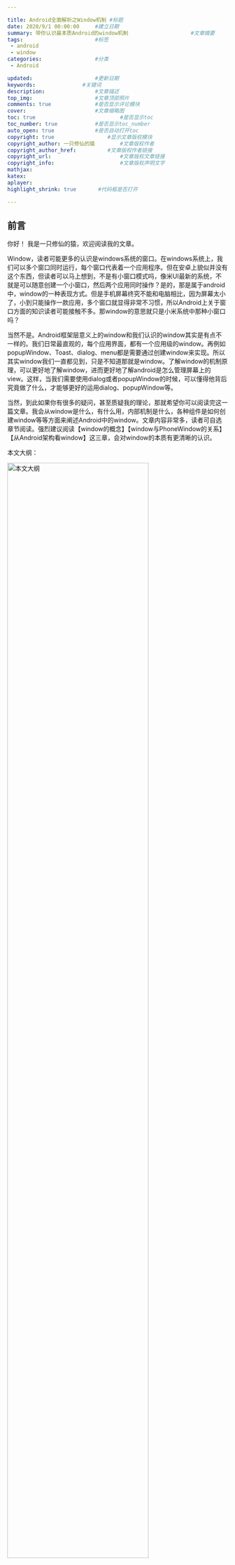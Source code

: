 ```yaml
---

title: Android全面解析之Window机制	#标题
date: 2020/9/1 00:00:00 	#建立日期
summary: 带你认识最本质Android的window机制					#文章摘要
tags: 						#标签
 - android 
 - window
categories:  				#分类
 - Android

updated: 					#更新日期
keywords:				#关键词
description:				#文章描述
top_img:					#文章顶部照片
comments: true				#是否显示评论模块
cover:						#文章缩略图
toc: true							#是否显示toc
toc_number: true			#是否显示toc_number
auto_open: true				#是否自动打开toc
copyright: true					#显示文章版权模块
copyright_author: 一只修仙的猿		#文章版权作者
copyright_author_href: 			#文章版权作者链接
copyright_url:						#文章版权文章链接
copyright_info:						#文章版权声明文字
mathjax:
katex:
aplayer:
highlight_shrink: true       #代码框是否打开

---
```




## 前言

你好！
我是一只修仙的猿，欢迎阅读我的文章。

Window，读者可能更多的认识是windows系统的窗口。在windows系统上，我们可以多个窗口同时运行，每个窗口代表着一个应用程序。但在安卓上貌似并没有这个东西，但读者可以马上想到，不是有小窗口模式吗，像米UI最新的系统，不就是可以随意创建一个小窗口，然后两个应用同时操作？是的，那是属于android中，window的一种表现方式。但是手机屏幕终究不能和电脑相比，因为屏幕太小了，小到只能操作一款应用，多个窗口就显得非常不习惯，所以Android上关于窗口方面的知识读者可能接触不多。那window的意思就只是小米系统中那种小窗口吗？

当然不是。Android框架层意义上的window和我们认识的window其实是有点不一样的。我们日常最直观的，每个应用界面，都有一个应用级的window。再例如popupWindow、Toast、dialog、menu都是需要通过创建window来实现。所以其实window我们一直都见到，只是不知道那就是window。了解window的机制原理，可以更好地了解window，进而更好地了解android是怎么管理屏幕上的view。这样，当我们需要使用dialog或者popupWindow的时候，可以懂得他背后究竟做了什么，才能够更好的运用dialog、popupWindow等。

当然，到此如果你有很多的疑问，甚至质疑我的理论，那就希望你可以阅读完这一篇文章。我会从window是什么，有什么用，内部机制是什么，各种组件是如何创建window等等方面来阐述Android中的window。文章内容非常多，读者可自选章节阅读。强烈建议阅读【window的概念】【window与PhoneWindow的关系】【从Android架构看window】这三章，会对window的本质有更清晰的认识。

本文大纲：

<img src="https://s1.ax1x.com/2020/09/01/dxLpI1.png" alt="本文大纲" border="0" width=80%/>

> 笔者才疏学浅，有不同观点欢迎评论区或私信讨论。如需转载请留言告知。
> 另外欢迎阅读笔者的个人博客[一只修仙的猿的个人博客](https://qwerhuan.gitee.io/)，更精美的UI，拥有更好的阅读体验。



----



## window的概念

windowowindow，先假设如果没有window，会发生什么：

我们看到的界面ui是view，如我们的应用布局，更简单是一个button。假如屏幕上现在有一个Button，如图1，现在往屏幕中间添加一个TextView，那么最终的结果是图2，还是图3：

<img src="https://s1.ax1x.com/2020/08/30/dbxhY8.png" alt="示例图" border="0" width=60%/>

在上图的图2中，如果我要实现点击textView执行他的监听事件逻辑，点击不是textView的区域让textView消失，需要怎么实现呢？读者可能会说，我们可以在Activity中添加这部分的逻辑，那如果我们需要让一个悬浮窗在所有界面显示呢，如上文我讲到的小米悬浮窗，两个不用应用的view，怎么确定他们的显示次序？又例如我们需要弹出一个dialog来提示用户，怎么样可以让dialog永远处于最顶层呢，包括显示dialog期间应用弹出的如popupWindow必须显示在dialog的低下，但toast又必须显示在dialog上面。

很明显，我们的屏幕可以允许多个应用同时显示非常多的view，他们的显示次序或者说显示高度是不一样的，如果没有一个统一的管理者，那么每一家应用都想要显示在最顶层，那么屏幕上的view会非常乱，这时候急需一个管理者来统一管理view的显示以及接受触摸事件的逻辑，这个管理者，就是整个Android的window机制。

> **window机制就是为了解决屏幕上的view的显示逻辑问题。**

---

那什么是window，在Android的window机制中，每个view树都可以看成一个window。为什么不是每个view呢？因为view树中每个view的显示次序是固定的，例如我们的Activity布局，每一个控件的显示都是已经安排好的，对于window机制来说，属于“不可再分割的view”。

>什么是view树？例如你在布局中给Activity设置了一个布局xml，那么最顶层的布局如LinearLayout就是view树的根，他包含的所有view就都是该view树的节点，所以这个view树就对应一个window。
>
>举几个具体的例子：
>
>- 我们在添加dialog的时候，需要给他设置view，那么这个view他是不属于antivity的布局内的，是通过WindowManager添加到屏幕上的，不属于activity的view树内，所以这个dialog是一个独立的view树，所以他是一个window。
>- popupWindow他也对应一个window，因为它也是通过windowManager添加上去的，不属于Activity的view树。
>- 当我们使用使用windowManager在屏幕上添加的任何view都不属于Activity的布局view树，即使是只添加一个button。

view树（后面使用view代称，后面我说的view都是指view树）是window机制的操作单位，每一个view对应一个window，**view是window的存在形式，window是view的载体**，我们平时看到的应用界面、dialog、popupWindow以及上面描述的悬浮窗，都是**window的表现形式**。注意，我们看到的不是window，而是view。**window是view的管理者，同时也是view的载体。他是一个抽象的概念，本身并不存在，view是window的表现形式。**这里的不存在，指的是我们在屏幕上是看不到window的，他不像windows系统，如下图：

<img src="https://s1.ax1x.com/2020/08/26/dfibnK.png" alt="windows系统窗口" border="0" width=60%/>

有一个很明显的标志：看，我就是window。但在Android中我们是无法感知的，我们只能看到view无法看到window，window是控制view需要怎么显示的管理者。每个成功的男人背后都有一个女人，每个view背后都有一个window。

window本身并不存在，他只是一个概念。举个栗子：如班集体，就是一个概念，他的存在形式是这整个班的学生，当学生不存在那么这个班集体也就不存在。但是他的好处是得到了一个新的概念，我们可以以班为单位来安排活动。因他不存在，所以也很难从源码中找到他的痕迹，window机制的操作单位都是view，如果要说他在源码中的存在形式，笔者目前的认知就是在WindowManagerService中每一个view对应一个windowStatus。WindowManagerService是什么如果没了解过可以先忽略后面会讲到。读者可以慢慢思考一下这个抽象的概念，后面会慢慢深入讲源码帮助理解。

> - view是window的存在形式，window是view的载体
> - window是view的管理者，同时也是view的载体。他是一个抽象的概念，本身并不存在，view是window的表现形式

---

最后做一个总结：

> - window机制是为了解决屏幕上view的显示混乱问题，让所有view都按照秩序来显示，满足我们的开发需求
> - window是window机制中的操作单位，每个window对应一个view。
> - window本身并不存在，他是一个抽象的概念，他的存在形式是view，每个view的当前状态保存在WindowManagerService中的windowStatus

思考：Android中不是有一个抽象类叫做window还有一个PhoneWindow实现类吗，他们不就是window的存在形式，为什么说window是抽象不存在的？读者可自行思考，后面会讲到。



---



## Window的相关属性

在了解window的操作流程之前，先补充一下window的相关属性。

#### window的type属性

前面我们讲到window机制解决的一个问题就是view的显示次序问题，这个属性就决定了window的显示次序。window是有分类的，不同类别的显示高度范围不同，例如我把1-1000m高度称为低空，1001-2000m高度称为中空，2000以上称为高空。window也是一样按照高度范围进行分类，他也有一个变量Z-Order，决定了window的高度。window一共可分为三类：

- 应用程序窗口：应用程序窗口一般位于最底层，Z-Order在1-99
- 子窗口：子窗口一般是显示在应用窗口之上，Z-Order在1000-1999
- 系统级窗口：系统级窗口一般位于最顶层，不会被其他的window遮住，如Toast，Z-Order在2000-2999。**如果要弹出自定义系统级窗口需要动态申请权限**。

Z-Order越大，window越靠近用户，也就显示越高，高度高的window会覆盖高度低的window。

window的type属性就是Z-Order的值，我们可以给window的type属性赋值来决定window的高度。系统为我们三类window都预设了静态常量，如下（以下常用参数介绍转自参考文献第一篇文章）：

- 应用级window

  ```java
  // 应用程序 Window 的开始值
  public static final int FIRST_APPLICATION_WINDOW = 1;
  
  // 应用程序 Window 的基础值
  public static final int TYPE_BASE_APPLICATION = 1;
  
  // 普通的应用程序
  public static final int TYPE_APPLICATION = 2;
  
  // 特殊的应用程序窗口，当程序可以显示 Window 之前使用这个 Window 来显示一些东西
  public static final int TYPE_APPLICATION_STARTING = 3;
  
  // TYPE_APPLICATION 的变体，在应用程序显示之前，WindowManager 会等待这个 Window 绘制完毕
  public static final int TYPE_DRAWN_APPLICATION = 4;
  
  // 应用程序 Window 的结束值
  public static final int LAST_APPLICATION_WINDOW = 99;
  ```

- 子window

  ```java
  // 子 Window 类型的开始值
  public static final int FIRST_SUB_WINDOW = 1000;
  
  // 应用程序 Window 顶部的面板。这些 Window 出现在其附加 Window 的顶部。
  public static final int TYPE_APPLICATION_PANEL = FIRST_SUB_WINDOW;
  
  // 用于显示媒体(如视频)的 Window。这些 Window 出现在其附加 Window 的后面。
  public static final int TYPE_APPLICATION_MEDIA = FIRST_SUB_WINDOW + 1;
  
  // 应用程序 Window 顶部的子面板。这些 Window 出现在其附加 Window 和任何Window的顶部
  public static final int TYPE_APPLICATION_SUB_PANEL = FIRST_SUB_WINDOW + 2;
  
  // 当前Window的布局和顶级Window布局相同时，不能作为子代的容器
  public static final int TYPE_APPLICATION_ATTACHED_DIALOG = FIRST_SUB_WINDOW + 3;
  
  // 用显示媒体 Window 覆盖顶部的 Window， 这是系统隐藏的 API
  public static final int TYPE_APPLICATION_MEDIA_OVERLAY  = FIRST_SUB_WINDOW + 4;
  
  // 子面板在应用程序Window的顶部，这些Window显示在其附加Window的顶部， 这是系统隐藏的 API
  public static final int TYPE_APPLICATION_ABOVE_SUB_PANEL = FIRST_SUB_WINDOW + 5;
  
  // 子 Window 类型的结束值
  public static final int LAST_SUB_WINDOW = 1999;
  ```

- 系统级window

  ```java
  // 系统Window类型的开始值
  public static final int FIRST_SYSTEM_WINDOW = 2000;
  
  // 系统状态栏，只能有一个状态栏，它被放置在屏幕的顶部，所有其他窗口都向下移动
  public static final int TYPE_STATUS_BAR = FIRST_SYSTEM_WINDOW;
  
  // 系统搜索窗口，只能有一个搜索栏，它被放置在屏幕的顶部
  public static final int TYPE_SEARCH_BAR = FIRST_SYSTEM_WINDOW+1;
  
  // 已经从系统中被移除，可以使用 TYPE_KEYGUARD_DIALOG 代替
  public static final int TYPE_KEYGUARD = FIRST_SYSTEM_WINDOW+4;
  
  // 系统对话框窗口
  public static final int TYPE_SYSTEM_DIALOG = FIRST_SYSTEM_WINDOW+8;
  
  // 锁屏时显示的对话框
  public static final int TYPE_KEYGUARD_DIALOG = FIRST_SYSTEM_WINDOW+9;
  
  // 输入法窗口，位于普通 UI 之上，应用程序可重新布局以免被此窗口覆盖
  public static final int TYPE_INPUT_METHOD = FIRST_SYSTEM_WINDOW+11;
  
  // 输入法对话框，显示于当前输入法窗口之上
  public static final int TYPE_INPUT_METHOD_DIALOG= FIRST_SYSTEM_WINDOW+12;
  
  // 墙纸
  public static final int TYPE_WALLPAPER = FIRST_SYSTEM_WINDOW+13;
  
  // 状态栏的滑动面板
  public static final int TYPE_STATUS_BAR_PANEL = FIRST_SYSTEM_WINDOW+14;
  
  // 应用程序叠加窗口显示在所有窗口之上
  public static final int TYPE_APPLICATION_OVERLAY = FIRST_SYSTEM_WINDOW + 38;
  
  // 系统Window类型的结束值
  public static final int LAST_SYSTEM_WINDOW = 2999;
  ```

---

#### Window的flags参数

flag标志控制window的东西比较多，很多资料的描述是“控制window的显示”，但我觉得不够准确。flag控制的范围包括了：各种情景下的显示逻辑（锁屏，游戏等）还有触控事件的处理逻辑。控制显示确实是他的很大部分功能，但是并不是全部。下面看一下一些常用的flag，就知道flag的功能了（以下常用参数介绍转自参考文献第一篇文章）：

```java
// 当 Window 可见时允许锁屏
public static final int FLAG_ALLOW_LOCK_WHILE_SCREEN_ON = 0x00000001;

// Window 后面的内容都变暗
public static final int FLAG_DIM_BEHIND = 0x00000002;

// Window 不能获得输入焦点，即不接受任何按键或按钮事件，例如该 Window 上 有 EditView，点击 EditView 是 不会弹出软键盘的
// Window 范围外的事件依旧为原窗口处理；例如点击该窗口外的view，依然会有响应。另外只要设置了此Flag，都将会启用FLAG_NOT_TOUCH_MODAL
public static final int FLAG_NOT_FOCUSABLE = 0x00000008;

// 设置了该 Flag,将 Window 之外的按键事件发送给后面的 Window 处理, 而自己只会处理 Window 区域内的触摸事件
// Window 之外的 view 也是可以响应 touch 事件。
public static final int FLAG_NOT_TOUCH_MODAL  = 0x00000020;

// 设置了该Flag，表示该 Window 将不会接受任何 touch 事件，例如点击该 Window 不会有响应，只会传给下面有聚焦的窗口。
public static final int FLAG_NOT_TOUCHABLE      = 0x00000010;

// 只要 Window 可见时屏幕就会一直亮着
public static final int FLAG_KEEP_SCREEN_ON     = 0x00000080;

// 允许 Window 占满整个屏幕
public static final int FLAG_LAYOUT_IN_SCREEN   = 0x00000100;

// 允许 Window 超过屏幕之外
public static final int FLAG_LAYOUT_NO_LIMITS   = 0x00000200;

// 全屏显示，隐藏所有的 Window 装饰，比如在游戏、播放器中的全屏显示
public static final int FLAG_FULLSCREEN      = 0x00000400;

// 表示比FLAG_FULLSCREEN低一级，会显示状态栏
public static final int FLAG_FORCE_NOT_FULLSCREEN   = 0x00000800;

// 当用户的脸贴近屏幕时（比如打电话），不会去响应此事件
public static final int FLAG_IGNORE_CHEEK_PRESSES    = 0x00008000;

// 则当按键动作发生在 Window 之外时，将接收到一个MotionEvent.ACTION_OUTSIDE事件。
public static final int FLAG_WATCH_OUTSIDE_TOUCH = 0x00040000;

@Deprecated
// 窗口可以在锁屏的 Window 之上显示, 使用 Activity#setShowWhenLocked(boolean) 方法代替
public static final int FLAG_SHOW_WHEN_LOCKED = 0x00080000;

// 表示负责绘制系统栏背景。如果设置，系统栏将以透明背景绘制，
// 此 Window 中的相应区域将填充 Window＃getStatusBarColor（）和 Window＃getNavigationBarColor（）中指定的颜色。
public static final int FLAG_DRAWS_SYSTEM_BAR_BACKGROUNDS = 0x80000000;

// 表示要求系统壁纸显示在该 Window 后面，Window 表面必须是半透明的，才能真正看到它背后的壁纸
public static final int FLAG_SHOW_WALLPAPER = 0x00100000;
```

---

#### window的solfInputMode属性

这一部分就是当软件盘弹起来的时候，window的处理逻辑，这在日常中也经常遇到，如：我们在微信聊天的时候，点击输入框，当软键盘弹起来的时候输入框也会被顶上去。如果你不想被顶上去，也可以设置为被软键盘覆盖。下面介绍一下常见的属性（以下常见属性介绍选自参考文献第一篇文章）：

```java
// 没有指定状态，系统会选择一个合适的状态或者依赖于主题的配置
public static final int SOFT_INPUT_STATE_UNCHANGED = 1;

// 当用户进入该窗口时，隐藏软键盘
public static final int SOFT_INPUT_STATE_HIDDEN = 2;

// 当窗口获取焦点时，隐藏软键盘
public static final int SOFT_INPUT_STATE_ALWAYS_HIDDEN = 3;

// 当用户进入窗口时，显示软键盘
public static final int SOFT_INPUT_STATE_VISIBLE = 4;

// 当窗口获取焦点时，显示软键盘
public static final int SOFT_INPUT_STATE_ALWAYS_VISIBLE = 5;

// window会调整大小以适应软键盘窗口
public static final int SOFT_INPUT_MASK_ADJUST = 0xf0;

// 没有指定状态,系统会选择一个合适的状态或依赖于主题的设置
public static final int SOFT_INPUT_ADJUST_UNSPECIFIED = 0x00;

// 当软键盘弹出时，窗口会调整大小,例如点击一个EditView，整个layout都将平移可见且处于软件盘的上方
// 同样的该模式不能与SOFT_INPUT_ADJUST_PAN结合使用；
// 如果窗口的布局参数标志包含FLAG_FULLSCREEN，则将忽略这个值，窗口不会调整大小，但会保持全屏。
public static final int SOFT_INPUT_ADJUST_RESIZE = 0x10;

// 当软键盘弹出时，窗口不需要调整大小, 要确保输入焦点是可见的,
// 例如有两个EditView的输入框，一个为Ev1，一个为Ev2，当你点击Ev1想要输入数据时，当前的Ev1的输入框会移到软键盘上方
// 该模式不能与SOFT_INPUT_ADJUST_RESIZE结合使用
public static final int SOFT_INPUT_ADJUST_PAN = 0x20;

// 将不会调整大小，直接覆盖在window上
public static final int SOFT_INPUT_ADJUST_NOTHING = 0x30;
```

---

#### window的其他属性

上面的三个属性是window比较重要也是比较复杂 的三个，除此之外还有几个日常经常使用的属性：

- x与y属性：指定window的位置
- alpha：window的透明度
- gravity：window在屏幕中的位置，使用的是Gravity类的常量
- format：window的像素点格式，值定义在PixelFormat中

----

#### 如何给window属性赋值

window属性的常量值大部分存储在WindowManager.LayoutParams类中，我们可以通过这个类来获得这些常量。当然还有Gravity类和PixelFormat类等。

一般情况下我们会通过以下方式来往屏幕中添加一个window：

```java
// 在Activity中调用
WindowManager.LayoutParams windowParams = new WindowManager.LayoutParams();
windParams.flags = WindowManager.LayoutParams.FLAG_FULLSCREEN;
TextView view = new TextView(this);
getWindowManager.addview(view,windowParams);
```

我们可以直接给WindowManager.LayoutParams对象设置属性。

第二种赋值方法是直接给window赋值，如

```java
getWindow().flags = WindowManager.LayoutParams.FLAG_FULLSCREEN;
```
除此之外，window的solfInputMode属性比较特殊，他可以直接在AndroidManifest中指定，如下：

```java
 <activity android:windowSoftInputMode="adjustNothing" />
```


---

最后总结一下：

> - window的重要属性有type、flags、solfInputMode、gravity等
> - 我们可以通过不同的方式给window属性赋值
> - 没必要去全部记下来，等遇到需求再去寻找对应的常量即可



-----



## window机制的关键类

从这里开始就要开始讲window的内部机制，首先我们需要了解一下window里面的那些关键的类和接口，当然首先我们要了解一下window的内部机制中有哪些角色：

#### window相关

window的实现类只有一个：PhoneWindow，他继承自Window抽象类。后面我们经常见到他。

#### WindowManager相关

顾名思义，windowManager就是window管理类。这一部分的关键类有windowManager，viewManager，windowManagerImpl，windowManagerGlobal。windowManager是一个接口，继承自viewManager。viewManager中包含了我们非常熟悉的三个接口：`addView,removeView,updateView`。
windowManagerImpl和PhoneWindow是成对出现的，前者负责管理后者。WindowManagerImpl是windowManager的实现类，但是他本身并没有真正实现逻辑，而是交给了WindowManagerGlobal。WindowManagerGlobal是全局单例，windowManagerImpl内部使用桥接模式，他是windowManager接口逻辑的真正实现

#### view相关

这里有个很关键的类：ViewRootImpl。每个view树都会有一个。当我使用windowManager的addView方法时，就会创建一个ViewRootImpl。ViewRootImpl的作用很关键：

- 负责连接view和window的桥梁事务
- 负责和WindowManagerService的联系
- 负责管理和绘制view树
- 输入事件的中转站

每个window都会有一个ViewRootImpl，viewRootImpl是负责绘制这个view树和window与view的桥梁，每个window都会有一个ViewRootImpl。如果这里对他的这些功能不太理解，没事，只要记住这个类就好了，后面会讲到。

#### WindowManagerService

这个是window的真正管理者，类似于AMS（ActivityManagerService）管理四大组件。所有的window创建最终都要经过windowManagerService。整个Android的window机制中，WMS绝对是核心，他决定了屏幕所有的window该如何显示如何处理点击事件。

---

#### 总结

好了，看了上面那么多的类，可能有点感觉眼花缭乱，画个图帮助理解一下：（注意里面绿色的window不是关键类，只是为了方便理解画进去了）

<img src="https://s1.ax1x.com/2020/08/26/dfGICn.png" alt="window内部关键类" border="0" width=70%/>

> PhoneWindow是窗口类，继承自抽象类Window，也是唯一子类。WindowManager是Window管理接口，继承自ViewManager，他的唯一实现类是WindowManagerImpl。WindowManagerImpl并没有真正实现windowManager接口逻辑，而是把逻辑转给了WindowManagerGlobal，WindowManagerGlobal是全局单例。Window和View的联系通过ViewRootImpl桥梁，同时ViewRootImpl还负责管理view树、绘制view树、和WMS通信。WMS即WindowManagerService，是Window的真正管理类。

了解完上面的一些关键类，可能读者对于他们的功能还是一头雾水，没关系，下面我将通过源码来讲解，很快你就可以理解了。到时候可以再次回头来看一下，就更加融会贯通了。



---



## Window的添加过程

通过理解源码之后，可以对之前的理论理解更加的透彻，同时也是对上一小节的讲解。window的添加过程，指的是我们通过WindowManagerImpl的addView方法来添加window的过程。window的存在形式是view也可以从这个方法名字看出来，添加window即为添加view。

想要添加一个window，我们知道首先得有view和WindowManager.LayoutParams对象，才能去创建一个window，这是我们常见的代码：

```java
Button button = new Button(this);
WindowManager.LayoutParams windowParams = new WindowManager.LayoutParams();
// 这里对windowParam进行初始化
windowParam.addFlags...
// 获得应用PhoneWindow的WindowManager对象进行添加window
getWindowManager.addView(button,windowParams);
```

然后接下来我们进入addView方法中看看。我们知道这个windowManager的实现类是WindowManagerImpl，上面讲过，进入他的addView方法看一看：

```java
@Override
public void addView(@NonNull View view, @NonNull ViewGroup.LayoutParams params) {
    applyDefaultToken(params);
    mGlobal.addView(view, params, mContext.getDisplay(), mParentWindow);
}
```

可以发现他把逻辑直接交给mGlobal去处理了。这个mGlobal是啥？有印象的读者就会知道他是WindowManagerGlobal，是一个全局单例，所以这里可以看到WindowManagerGlobal确实是WindowManager接口的具体逻辑实现，这里运用的是桥接模式。那我们进WindowManagerGlobal的方法看一下：

```java
public void addView(View view, ViewGroup.LayoutParams params,
        Display display, Window parentWindow) {
    // 首先判断参数是否合法
    if (view == null) {
        throw new IllegalArgumentException("view must not be null");
    }
    if (display == null) {
        throw new IllegalArgumentException("display must not be null");
    }
    if (!(params instanceof WindowManager.LayoutParams)) {
        throw new IllegalArgumentException("Params must be WindowManager.LayoutParams");
    }
    
    final WindowManager.LayoutParams wparams = (WindowManager.LayoutParams) params;
    // 如果不是子窗口，会对其做参数的调整
    if (parentWindow != null) {
        parentWindow.adjustLayoutParamsForSubWindow(wparams);
    } else {
        final Context context = view.getContext();
        if (context != null
                && (context.getApplicationInfo().flags
                        & ApplicationInfo.FLAG_HARDWARE_ACCELERATED) != 0) {
            wparams.flags |= WindowManager.LayoutParams.FLAG_HARDWARE_ACCELERATED;
        }
    }
    
	synchronized (mLock) {
        ...
        // 这里新建了一个viewRootImpl，并设置参数
        root = new ViewRootImpl(view.getContext(), display);
        view.setLayoutParams(wparams);

        // 添加到windowManagerGlobal的三个重要list中，后面会讲到
        mViews.add(view);
        mRoots.add(root);
        mParams.add(wparams);

        // 最后通过viewRootImpl来添加window
        try {
            root.setView(view, wparams, panelParentView);
        } 
        ...
    }  
}
```

代码有点长，一步步看：

- 首先对参数的合法性进行检查
- 然后判断该窗口是不是子窗口，如果是的话需要对窗口进行调整，这个好理解，子窗口要跟随父窗口的特性。
- 接着新建viewRootImpl对象，并把view、viewRootImpl、params三个对象添加到三个list中进行保存
- 最后通过viewRootImpl来进行添加

> 补充一点关于WindowManagerGlobal中的三个list，他们分别是：
>
> ```java
> private final ArrayList<View> mViews = new ArrayList<View>();
> private final ArrayList<ViewRootImpl> mRoots = new ArrayList<ViewRootImpl>();
> private final ArrayList<WindowManager.LayoutParams> mParams =
>         new ArrayList<WindowManager.LayoutParams>();
> ```
>
> 每一个window所对应的这三个对象都会保存在这里，之后对window的一些操作就可以直接来这里取对象了。当window被删除的时候，这些对象也会被从list中移除。

可以看到添加的window的逻辑就交给ViewRootImpl了。viewRootImpl是window和view之间的桥梁，viewRootImpl可以处理两边的对象，然后联结起来。下面看一下viewRootImpl怎么处理：

```java
public void setView(View view, WindowManager.LayoutParams attrs, View panelParentView) {
    synchronized (this) {
        ...
        try {
            mOrigWindowType = mWindowAttributes.type;
            mAttachInfo.mRecomputeGlobalAttributes = true;
            collectViewAttributes();
            // 这里调用了windowSession的方法，调用wms的方法，把添加window的逻辑交给wms
            res = mWindowSession.addToDisplay(mWindow, mSeq, mWindowAttributes,
                    getHostVisibility(), mDisplay.getDisplayId(), mTmpFrame,
                    mAttachInfo.mContentInsets, mAttachInfo.mStableInsets,
                    mAttachInfo.mOutsets, mAttachInfo.mDisplayCutout, mInputChannel,
                    mTempInsets);
            setFrame(mTmpFrame);
        } 
        ...
    }
}
```

viewRootImpl的逻辑很多，重要的就是调用了mWindowSession的方法调用了WMS的方法。这个mWindowSession很重要重点讲一下。

> mWindowSession是一个IWindowSession对象，看到这个命名很快地可以像到这里用了AIDL跨进程通信。IWindowSession是一个IBinder接口，他的具体实现类在WindowManagerService，本地的mWindowSession只是一个Binder对象，通过这个mWindowSession就可以直接调用WMS的方法进行跨进程通信。
>
> 那这个mWindowSession是从哪里来的呢？我们到viewRootImpl的构造器方法中看一下：
>
> ```java
> public ViewRootImpl(Context context, Display display) {
>    	...
>     	mWindowSession = WindowManagerGlobal.getWindowSession();
>     	...
> }
> ```
>
> 可以看到这个session对象是来自WindowManagerGlobal。再深入看一下：
>
> ```java
> public static IWindowSession getWindowSession() {
>     synchronized (WindowManagerGlobal.class) {
>         if (sWindowSession == null) {
>             try {
>                 ...
>                 sWindowSession = windowManager.openSession(
>                         new IWindowSessionCallback.Stub() {
>                             ...
>                         });
>             } 
>             ...
>         }
>         return sWindowSession;
>     }
>    }
>    ```
>    
>    这熟悉的代码格式，可以看出来这个session是一个单例，也就是**整个应用的所有viewRootImpl的windowSession都是同一个，也就是一个应用只有一个windowSession**。对于wms而言，他是服务于多个应用的，如果说每个viewRootImpl整一个session，那他的任务就太重了。WMS的对象单位是应用，他**在内部给每个应用session分配了一些数据结构如list，用于保存每个应用的window以及对应的viewRootImpl**。当需要操作view的时候，通过session直接找到viewRootImpl就可以操作了。

后面的逻辑就交给WMS去处理了，WMS就会创建window，然后结合参数计算window的高度等等，最后使用viewRootImpl进行绘制。这后面的代码逻辑就不讲了，这是深入到WMS的内容，再讲进去就太复杂了（笔者也还没读懂WMS）。读源码的目的是了解整个系统的本质与工作流程，对系统整体的感知，而不用太深入代码细节，Android系统那么多的代码，如果深入进去会出不来的，所以点到为止就好了。

我们知道windowManager接口是继承viewManager接口的，viewManager还有另外两个接口：removeView、updateView。这里就不讲了，有兴趣的读者可以自己去阅读源码。讲添加流程主要是为了理解window系统的运作，对内部的流程感知，以便于更好的理解window。

最后老样子，做个总结：

> window的添加过程是通过PhoneWindow对应的WindowManagerImpl来添加window，内部会调用WindowManagerGlobal来实现。WindowManagerGlobal会使用viewRootImpl来进行跨进程通信让WMS执行创建window的业务。
>
> 每个应用都有一个windowSession，用于负责和WMS的通信，如ApplicationThread与AMS的通信。



----



## window与PhoneWindow的关系

> 解释一下标题，window是指window机制中window这个概念，而PhoneWindow是指PhoneWindow这个类。后面我在讲的时候，如果是指类，我会在后面加个‘类’字。如window是指window概念，window类是指window这个抽象类。读者不要混淆。

还记得我在讲window的概念的时候留了一个思考吗？

> 思考：Android中不是有一个抽象类叫做window还有一个PhoneWindow实现类吗，他们不就是window的存在形式，为什么说window是抽象不存在的

这里我再抛出几个问题：

- 有一些资料认为PhoneWindow就是window，是view容器，负责管理容器内的view，windowManagerImpl可以往里面添加view，如上面我们讲过的addView方法。但是，同时它又说每个window对应一个viewRootImpl，但却没解释为什么每次addView都会新建一个viewRootImpl，前后发送矛盾。
- 有一些资料也是认为PhoneWindow是window，但是他说addView方法不是添加view而是添加window，同时拿这个方法的名字作为论据证明view就是window，但是他没解释为什么在使用addView方法创建window的过程却没有创建PhoneWindow对象。

---

我们一步步来看。我们首先来看一下源码中对于window抽象类的注释：

```java
 Abstract base class for a top-level window look and behavior policy.  An
 instance of this class should be used as the top-level view added to the
 window manager. It provides standard UI policies such as a background, title
 area, default key processing, etc.
     
顶层窗口外观和行为策略的抽象基类。此类的实例应用作添加到窗口管理器的顶层视图。
它提供标准的UI策略，如背景、标题区域、默认键处理等。
```

大概意思就是：这个类是顶级窗口的抽象基类，顶级窗口必须继承他，他负责窗口的外观如背景、标题、默认按键处理等。这个类的实例被添加到windowManager中，让windowManager对他进行管理。PhoneWindow是一个top-level window（顶级窗口），他被添加到顶级窗口管理器的顶层视图，其他的window，都需要添加到这个顶层视图中，所以更准确的来说，**PhoneWindow并不是view容器，而是window容器。**

每一个PhoneWindow都有一个WindowManagerImpl对象，他们是成对出现的。当我们调用windowManagerImpl来添加window的时候，其实就是往PhoneWindow中添加window。WindowManagerImpl是利用应用服务中的windowManagerImpl来进行创建的，看似每个PhoneWindow都有一个WindowManagerImpl，但是他的内部其实是同个WindowManagerImpl（后面在讲Activity的window创建流程会讲到）。

**PhoneWindow不是Android的window机制中的window概念，他只是在应用端的一个window容器**。那PhoneWindow的存在意义是什么？

---

每一个view树，无论你点击哪个控件，都可以追溯到根部，有一个统一管理事件的中心：viewRootImpl，他负责把事件统一发送到合理的地方。但是如果是不同的view树，就无法追溯到统一根源，无法统一处理事件。Activity可能有很多的view树，例如popupWindow，menu，那这个时候怎么让他们有一个统一的处理事件根源呢？没错就是PhoneWindow。所有通过PhoneWindow对应的WindowManagerImpl添加的window都要接受PhoneWindow的管理，我们可以通过WindowManagerImpl往PhoneWindow中添加子window。这样所有的点击事件等就可以直接交给PhoneWindow，然后PhoneWindow再把事件交给Activity统一处理。这样，Activity就可以把属于自己应用的window当成一棵“view树”，可以管理到所有属于他的window。如下图：

<img src="https://s1.ax1x.com/2020/08/26/dfE5VK.png" alt="PhoneWindow关系图" border="0" width=60%/>

同时，Activity可以给PhoneWindow设置属性，他会按照一定的逻辑给PhoneWindow中的window设置属性。还记得谷歌的官方给window类注释的最后一句话吗：`它提供标准的UI策略，如背景、标题区域、默认键处理等。`。给PhoneWindow设置的属性很多，最常见的有背景、软键盘模式、状态栏区域的延伸等等，他的内部会配合DecorView来实现我们日常的一些开发需求（后面会讲到DecorView），封装成API供我们使用。PhoneWindow的层级结构如下：

<img src="https://s1.ax1x.com/2020/08/31/dOqQ3Q.png" alt="dOqQ3Q.png" border="0" width=30%/>

PhoneWindow利用DecorView，实现给contentView添加背景，设置标题区域等等功能。而**真正的window是没有背景、标题栏等这一说的**。真正的window只是一个抽象的概念，他本身并不存在，PhoneWindow是利用DecorView才实现了这些功能。读者需要区分好这两者的关系。

这里我就我不深入讲PhoneWindow了，我们侧重点是讲PhoneWindow与window的关系，有兴趣的读者可以自行研究一下。

----

总结一下：

> - PhoneWindow本身不是window，他是一个window容器，统一管理其中的window
> - windowManagerImpl并不是管理window的类，而是管理PhoneWindow的类
> - PhoneWindow的作用是协作Activity等需要管理多个window的工具类，让这些window拥有统一的事件处理源，
> - PhoneWindow可以配合DecorView可以给其中的window按照一定的逻辑提供标准的UI策略



---



## 常见组件的window创建流程

上面讲的是通过windowManagerImpl创建window的过程，我们通过前面的讲解了解到，WindowManagerImpl是管理PhoneWindow的，他们是同时出现的。因而有两种创建window的方式：

- 已经存在PhoneWindow，直接通过WindowManagerImpl创建window
- PhoneWindow尚未存在，先创建PhoneWindow，再利用windowManagerImpl来创建window

当我们在Activity中使用getWindowManager方法获取到的就是应用的PhoneWindow对应的WindowManagerImpl。下面来讲一下不同的组件是如何创建window的，

#### Activity

如果有阅读过Activity的启动流程的读者，会知道Activity的启动最后来到了ActivityThread的`handleLaunchActivity`这个方法。

> 关于Activity的启动流程，我写过一篇文章，有兴趣的读者可以点击下方链接前往：
>
> [Activity启动流程详解（基于api28）](https://blog.csdn.net/weixin_43766753/article/details/107746968)

至于为什么是这个方法这里就不讲了，有兴趣的读者可以去看上面的文章。我们直接来看这个方法的代码：

```java
public void handleLaunchActivity(IBinder token, boolean finalStateRequest, boolean isForward,
        String reason) {
    ...;
    // 这里对WindowManagerGlobal进行初始化
    WindowManagerGlobal.initialize();

   	// 启动Activity并回调activity的onCreate方法
    final Activity a = performLaunchActivity(r, customIntent);
    ...
}


private Activity performLaunchActivity(ActivityClientRecord r, Intent customIntent) {
    try {
        // 这里创建Application
        Application app = r.packageInfo.makeApplication(false, mInstrumentation);
		...
        if (activity != null) {
            ...
            Window window = null;
            if (r.mPendingRemoveWindow != null && r.mPreserveWindow) {
                window = r.mPendingRemoveWindow;
                r.mPendingRemoveWindow = null;
                r.mPendingRemoveWindowManager = null;
            }
            appContext.setOuterContext(activity);
            // 这里将window作为参数传到activity的attach方法中
            // 一般情况下这里window==null
            activity.attach(appContext, this, getInstrumentation(), r.token,
                    r.ident, app, r.intent, r.activityInfo, title, r.parent,
                    r.embeddedID, r.lastNonConfigurationInstances, config,
                    r.referrer, r.voiceInteractor, window, r.configCallback,
                    r.assistToken);  
            ...
            // 最后这里回调Activity的onCreate方法
            if (r.isPersistable()) {
                mInstrumentation.callActivityOnCreate(activity, r.state, r.persistentState);
            } else {
                mInstrumentation.callActivityOnCreate(activity, r.state);
            }
        }
    
    ...
}
```

`handleLaunchActivity`的代码中首先对WindowManagerGlobal进行初始化，然后调用了`performLaunchActivity`方法。代码很多，这里只截取了重要部分。首先会创建Application对象，然后再调用Activity的attach方法，把window作为参数传进去，最后回调activity的onCreate方法。所以这里最有可能创建window的方法就是Activity的`attach`方法了。我们进去看一下：

```java
final void attach(...,Context context,Window window, ...) {
    ...;
 	// 这里新建PhoneWindow对象，并对window进行初始化
	mWindow = new PhoneWindow(this, window, activityConfigCallback);
    // Activity实现window的callBack接口，把自己设置给window
    mWindow.setWindowControllerCallback(this);
    mWindow.setCallback(this);
    mWindow.setOnWindowDismissedCallback(this);
    mWindow.getLayoutInflater().setPrivateFactory(this);    
    ...
    // 这里初始化window的WindowManager对象
	mWindow.setWindowManager(
            (WindowManager)context.getSystemService(Context.WINDOW_SERVICE),
            mToken, mComponent.flattenToString(),
            (info.flags & ActivityInfo.FLAG_HARDWARE_ACCELERATED) != 0);        
}
```

同样只截取了重要代码，attach方法参数非常多，我只留下了window相关的参数。在这方法里首先利用传进来的window创建了PhoneWindow。Activity实现window的callBack接口，可以把自己设置给window当观察者。当window发生变化的时候可以通知activity。然后再创建WindowManager和PhoneWindow绑定在一起，这样我们就可以通过windowManager操作PhoneWindow了。（这里不是setWindowManager吗，windowManager是什么时候创建的？）我们进去`setWindowManager`方法看一下：

```java
public void setWindowManager(WindowManager wm, IBinder appToken, String appName,
        boolean hardwareAccelerated) {
    mAppToken = appToken;
    mAppName = appName;
    mHardwareAccelerated = hardwareAccelerated;
    if (wm == null) {
        wm = (WindowManager)mContext.getSystemService(Context.WINDOW_SERVICE);
    }
    // 这里创建了windowManager
    mWindowManager = ((WindowManagerImpl)wm).createLocalWindowManager(this);
}
```

这个方法里首先会获取到应用服务的WindowManager（实现类也是WindowManagerImpl），然后通过这个应用服务的WindowManager创建了新的windowManager。

> 从这里可以看到是利用系统服务的windowManager来创建新的windowManagerImpl，因而这个应用所有的WindowManagerImpl都是同个内核windowManager，而创建出来的仅仅是包了个壳。

这样PhoneWindow和WindowManagerImpl就绑定在一起了。Activity可以通过WindowManagerImpl来操作PhoneWindow。

---

到这里Activity的PhoneWindow和WindowManagerImpl对象就创建完成了，接下来是如何把Activity的布局文件设置给PhoneWindow。在上面我讲到调用Activity的attach方法之后，会回调Activity的onCreate方法，在onCreate方法我们会调用`setContentView`来设置布局，如下：

```java
public void setContentView(View view, ViewGroup.LayoutParams params) {
    getWindow().setContentView(view, params);
    initWindowDecorActionBar();
}
```

这里的getWindow就是获取到我们上面创建的PhoneWindow对象。我们继续看下去：

```java
// 注意他有多个重载的方法，要选择参数对应的方法
public void setContentView(int layoutResID) {
    // 创建DecorView
    if (mContentParent == null) {
        installDecor();
    } else if (!hasFeature(FEATURE_CONTENT_TRANSITIONS)) {
        mContentParent.removeAllViews();
    }

    if (hasFeature(FEATURE_CONTENT_TRANSITIONS)) {
        final Scene newScene = Scene.getSceneForLayout(mContentParent, layoutResID,
                getContext());
        transitionTo(newScene);
    } else {
        // 这里根据布局id加载布局
        mLayoutInflater.inflate(layoutResID, mContentParent);
    }
    mContentParent.requestApplyInsets();
    final Callback cb = getCallback();
    if (cb != null && !isDestroyed()) {
        // 回调activity的方法
        cb.onContentChanged();
    }
    mContentParentExplicitlySet = true;
}
```

同样我们只看重点代码：

- 首先看decorView创建了没有，没有的话创建DecorView
- 把布局加载到DecorView中
- 回调Activity的callBack方法

> 这里补充一下什么是DecorView。DecorView是在PhoneWindow中预设好的一个布局，这个布局长这样：
>
> <img src="https://s1.ax1x.com/2020/08/31/dLc7ZR.png" alt="decorView" border="0" width=20%/>
>
> 他是一个垂直排列的布局，上面是ActionBar，下面是ContentView，他是一个FrameLayout。我们的Activity布局就加载到ContentView里进行显示。所以Decorview是Activity布局最顶层的viewGroup。

然后我们看一下怎么初始化DercorView的：

```java
private void installDecor() {
    mForceDecorInstall = false;
    if (mDecor == null) {
        // 这里创建了DecorView
        mDecor = generateDecor(-1);
        ...
    } else {
        mDecor.setWindow(this);
    }
    if (mContentParent == null) {
        // 对DecorView进行初始化，得到ContentView
        mContentParent = generateLayout(mDecor);
        ...
    }
}
```

`installDecor`方法中主要是新建一个DecorView对象，然后加载预设好的布局对DecorView进行初始化，（预设好的布局就是上面讲述的布局）并获取到这个预设布局的ContentView。好了然后我们再回到window的setContentView方法中，初始化了DecorView之后，把Activity布局加载到DecorView的ContentView中如下代码：

```java
// 注意他有多个重载的方法，要选择参数对应的方法
public void setContentView(int layoutResID) {
    ...
    if (hasFeature(FEATURE_CONTENT_TRANSITIONS)) {
        final Scene newScene = Scene.getSceneForLayout(mContentParent, layoutResID,
                getContext());
        transitionTo(newScene);
    } else {
        // 这里根据布局id加载布局
        mLayoutInflater.inflate(layoutResID, mContentParent);
    }
    ...
   	mContentParent.requestApplyInsets();
    final Callback cb = getCallback();
    if (cb != null && !isDestroyed()) {
        // 回调activity的方法
        cb.onContentChanged();
    }
}
```

所以可以看到Activitiy的布局确实是添加到DecorView的ContentView中，这也是为什么onCreate中使用的是setContentView而不是setView。最后会回调Activity的方法告诉Activity，DecorView已经创建并初始化完成了。

---

到这里DecorView创建完成了，但还缺少了最重要的一步：**把DecorView**作为window添加到屏幕上。从前面的介绍我们知道添加window需要用到WindowManagerImpl的addView方法。这一步是在ActivityThread的`handleResumeActivity`方法中被执行：

```java
public void handleResumeActivity(IBinder token, boolean finalStateRequest, boolean isForward,
        String reason) {
    // 调用Activity的onResume方法
    final ActivityClientRecord r = performResumeActivity(token, finalStateRequest, reason);
    ...
    // 让decorView显示到屏幕上
	if (r.activity.mVisibleFromClient) {
        r.activity.makeVisible();
  	}
```

这一步方法有两个重点：回调onResume方法，把decorView添加到屏幕上。我们看一下`makeVisible`方法做了什么：

```java
void makeVisible() {
    if (!mWindowAdded) {
        ViewManager wm = getWindowManager();
        wm.addView(mDecor, getWindow().getAttributes());
        mWindowAdded = true;
    }
    mDecor.setVisibility(View.VISIBLE);
}
```

是不是非常熟悉？直接调用WindowManagerImpl的addView方法来吧decorView添加到屏幕上，至此，我们的Activity界面就会显示在屏幕上了。

----

好了，这部分很长，最后来总结一下：

> - 从Activity的启动流程可以得到Activity创建Window的过程
> - 创建PhoneWindow -> 创建WindowManager -> 创建decorView -> 利用windowManager把DecorView显示到屏幕上
> - 回调onResume方法的时候，DecorView还没有被添加到屏幕，所以当onResume被回调，指的是屏幕即将到显示，而不是已经显示

---

#### PopupWindow

popupWindow日常使用的也比较多，最常见的需求是弹一个菜单出来等。popupWindow也是利用windowManager来往屏幕上添加window，但，popupWindow是依附于activity而存在的，当Activity未运行时，是无法弹出popupWindow的，通过源码可以知道，当调用onResume方法的时候，其实后续还有很多事情在做，这个时候Activity也是尚未完全启动，所以popupWindow不能在onCreate、onStart、onResume方法中弹出。

弹出popupWindow的过程分为两个：创建view；通过windowManager添加window。首先看到PopupWindow的构造方法：

```java
public PopupWindow(View contentView, int width, int height, boolean focusable) {
    if (contentView != null) {
        mContext = contentView.getContext();
        mWindowManager = (WindowManager) mContext.getSystemService(Context.WINDOW_SERVICE);
    }

    setContentView(contentView);
    setWidth(width);
    setHeight(height);
    setFocusable(focusable);
}
```

他有多个重载方法，但最终都会调用到这个有四个参数的方法。主要是前面的得到context和根据context获得WindowManager。

---

然后我们看到他的显示方法。显示方法有两个：`showAtLocation`和`showAsDropDown`。主要是处理显示的位置不同，其他都是相似的。我们看到第一个方法：

```java
public void showAtLocation(View parent, int gravity, int x, int y) {
    mParentRootView = new WeakReference<>(parent.getRootView());
    showAtLocation(parent.getWindowToken(), gravity, x, y);
}
```

逻辑很简单，父view的根布局存储了起来，然后调用另外的重载方法：

```java
public void showAtLocation(IBinder token, int gravity, int x, int y) {
    // 如果contentView是空直接返回
    if (isShowing() || mContentView == null) {
        return;
    }

    TransitionManager.endTransitions(mDecorView);
    detachFromAnchor();
    mIsShowing = true;
    mIsDropdown = false;
    mGravity = gravity;
	// 得到WindowManager.LayoutParams对象
    final WindowManager.LayoutParams p = createPopupLayoutParams(token);
    // 做一些准备工作
    preparePopup(p);

    p.x = x;
    p.y = y;
	// 执行popupWindow显示工作
    invokePopup(p);
}
```

这个方法的逻辑主要有：

- 判断contentView是否为空或者是否呀进行显示
- 做一些准备工作
- 行popupWindow显示工作

---

这里我们看一下他的准备工作做了什么：

```java
private void preparePopup(WindowManager.LayoutParams p) {
    ...
        
    if (mBackground != null) {
        mBackgroundView = createBackgroundView(mContentView);
        mBackgroundView.setBackground(mBackground);
    } else {
        mBackgroundView = mContentView;
    }
	// 创建了DecorView
    // 注意，这里的DecorView并不是我们之前讲的DecorView，而是他的内部类：PopupDecorView
    mDecorView = createDecorView(mBackgroundView);
    mDecorView.setIsRootNamespace(true);

    ...
}
```

接下来再看他的显示工作：

```java
private void invokePopup(WindowManager.LayoutParams p) {
    ...
   	// 调用windowManager添加window
    mWindowManager.addView(decorView, p);

    ...
}
```

到这里popupWindow就会被添加到屏幕上了。

---

最后总结一下：

> - 根据参数构建popupDecorView
> - 把popupDecorView添加到屏幕上

---

#### Dialog

dialog的创建过程和popupWindow是大同小异的：创建PhoneWindow，初始化DecorView，添加DecorView。我这里就简单讲解一下。首先看到他的构造方法：

```java
Dialog(@NonNull Context context, @StyleRes int themeResId, boolean createContextThemeWrapper) {
    ...
    // 获取windowManager
    mWindowManager = (WindowManager) context.getSystemService(Context.WINDOW_SERVICE);
	// 构造PhoneWindow
    final Window w = new PhoneWindow(mContext);
    mWindow = w;
    // 初始化PhoneWindow
    w.setCallback(this);
    w.setOnWindowDismissedCallback(this);
    w.setOnWindowSwipeDismissedCallback(() -> {
        if (mCancelable) {
            cancel();
        }
    });
    w.setWindowManager(mWindowManager, null, null);
    w.setGravity(Gravity.CENTER);
    mListenersHandler = new ListenersHandler(this);
}
```

这里和前面的Activity创建过程非常像，但是有个重点需要注意mWindowManager其实是Activity的WindowManager，这里的context一般是activity（实际上也只能是activity，非activity会抛出异常，相关内容读者有兴趣可以阅读这篇文章[window的token验证](https://blog.csdn.net/weixin_43766753/article/details/109060496))，我们看到activity的getSystemService方法：

```java
public Object getSystemService(@ServiceName @NonNull String name) {
    if (getBaseContext() == null) {
        throw new IllegalStateException(
                "System services not available to Activities before onCreate()");
    }
	// 获取activity的windowManager
    if (WINDOW_SERVICE.equals(name)) {
        return mWindowManager;
    } else if (SEARCH_SERVICE.equals(name)) {
        ensureSearchManager();
        return mSearchManager;
    }
    return super.getSystemService(name);
}
```

可以看到这里的windowManager确实是Activity的WindowManager。接下来看到他的show方法：

```java
public void show() {
   ...
    // 回调onStart方法，获取前面初始化好的decorview
    onStart();
    mDecor = mWindow.getDecorView();
    ...
    WindowManager.LayoutParams l = mWindow.getAttributes();
    ...
    // 利用windowManager来添加window    
    mWindowManager.addView(mDecor, l);
    ...
    mShowing = true;
    sendShowMessage();
}
```

注意这里的mWindowManager是Activity的WindowManager，所以实际上，这里是添加到了Activity的PhoneWindow中。接下来的和前面的添加流程一样，这里我也不多讲解了。

---

总结一下：

> - dialog和popupWindow不同，dialog创建了新的PhoneWindow，他是独立在Activity之外的window
> - popupWindow需要依赖于activity，这是两者的本质区别
> - dialog会直接显示在Activity上面，而popUpWindow则不会，后来的新添加view会覆盖在popupWindow上
> - dialog的创建流程和activity几乎是一样的



---



## 从Android架构角度看Window

前面我们介绍过关于PhoneWindow和window之间的关系，了解到PhoneWindow其实不是Window，只是一个window容器。不知读者有没想过一个问题，为什么谷歌要建一个不是window但却名字是window的类？是故意要迷惑我们吗？要了解这个问题，我们先来回顾一下整个android的window机制结构。

首先从WindowManagerService开始，我们知道WMS是window的最终管理者，在WMS中为每一个应用持有一个session，关于session前面我们讲过，每个应用都是全局单例，负责和WMS通信的binder对象。WMS为每个window都建立了一个windowStatus对象，同一个应用的window使用同个session进行跨进程通信，结构大概如下：

<img src="https://s1.ax1x.com/2020/08/31/dX1X7j.png" alt="WMS结构" border="0" width=40%/>

而负责与WMS通信的，是viewRootImpl。前面我们讲过每个view树即为一个window，viewRootImpl负责和WMS进行通信，同时也负责view的绘制。如果把上面的图画仔细一点就是：

<img src="https://s1.ax1x.com/2020/08/31/dXGkk9.png" alt="更详细的结构图" border="0" width=60%/>

图中每一个windowStatus对应一个viewRootImpl，WMS通过viewRootImpl来控制view。这也就是window机制的管理结构。当我们需要添加window的时候，最终的逻辑实现是WindowManagerGlobal，他的内部使用自己的session创建一个viewRootImpl，然后向WMS申请添加window，结构图大概如下：

<img src="https://s1.ax1x.com/2020/09/01/dxRCX6.png" alt="window的添加结构" border="0" width=60%/>

windowManagerGlobal使用自己的IWindowSession创建viewRootImpl，这个IWindowSession是全局单例。viewRootImpl和WMS申请创建window，然后WMS允许之后，再通知viewRootImpl绘制view，同时WMS通过windowStatus存储了viewRootImpl的相关信息，这样如果WMS需要修改view，直接通过viewRootImpl就可以修改view了。

---

从上面的描述中可以发现我全程没有提及到PhoneWindow和WindowManagerImpl。这是因为**他们不属于window机制内的类，而是封装于window机制之上的框架**。假设如果没有PhoneWindow和WindowManager我们该如何添加一个window？首先需要调用WindowGlobal获取session，再创建viewRootImpl，再访问wms，然后再利用viewRootImpl绘制view，是不是很复杂，而这仅仅只是整体的步骤。而WindowManagerImpl正是这个功能。他内部拥有WindowManagerGlobal的单例，然后帮助我们完成了这一系列的步骤。同时，**windowManagerImpl也是只有一个实例，其他的windowManagerImpl都是建立在windowManagerImpl单例上**。这一点在前面有通过源码介绍到。

另外，上面我讲到PhoneWindow并不是window而是一个window容器，那为什么他不要命名为windowContainer呢？首先，PhoneWindow这个类是谷歌给window机制进行更上一层的封装。PhoneWindow内部拥有一个DecorView，我们的布局view都是添加到decorView中的，因为我们可以通过给decorView设置背景，宽高度，标题栏，按键反馈等等，来间接给我们的布局view设置。当我们通过windowManagrImpl添加window的时候，都会把创建的window和PhoneWindow联系起来，让PhoneWindow可以统一处理通过windowManagerImpl添加的window，这点上面有讲到。这样一来，PhoneWindow的存在，**向开发者屏蔽真正的window，暴露给开发者一个“存在的”window**。我们可以**认为**PhoneWindow就是一个window，window是view容器。当我们需要在屏幕上添加view的时候，只需要获得应用window对应的windowManagerImpl，然后直接调用addView方法添加view即可。这里也可以解释为什么windowManager的接口方法是addView而不是addWindow，一个是window确实是以view的存在形式没错，二是为了向开发者屏蔽真正的window，让我们以为是在往window中添加view。画个图如下：

<img src="https://s1.ax1x.com/2020/08/31/dOq4vd.png" alt="window整体结构" border="0" width=60%/>

黄色部分输于谷歌提供给开发者的window框架，而绿色是真正的window机制结构。通过谷歌的框架我们可以很方便地管理屏幕上的view，而不须了解底层究竟是如何工作的。PhoneWindow的存在，更是让window的“可见性”得到了实现，让window变成了一个“view容器”。

第二，PhoneWindow可以限制不同的context有不同的UI显示能力。AMS会给Activity发送一个token，而最终这个token会保存在PhoneWindow中，只有拥有这个token的PhoneWindow才能显示界面。而其他如Service、Application是没有token的，也就无法显示界面。详细内容有兴趣可以阅读[window的token验证](https://blog.csdn.net/weixin_43766753/article/details/109060496)。

---

好了最后来总结一下：

> - Android内部的window机制与谷歌暴露给我们的api是不一样的，谷歌封装的目的是为了让我们更好地使用window。
> - dialog、popupWindow等框架更是对具体场景进行更进一步的封装。
> - 我们在了解window机制的时候，需要跳过应用层，看到window的本质，才能更好地帮助我们理解window。
> - 在android的其他地方也是一样，利用封装向开发者屏蔽底层逻辑，让我们更好地运用。但如果我们需要了解他的机制的时候，就需要绕过这层封装，看到本质。



----



## 总结

全文到这里，就基本结束了。下面先总结一下我这篇文章说了什么：

> - 详述了什么是window
> - 对window的各种参数进行讲解
> - 讲解window机制内的关键类
> - 从源码讲解window的添加流程以及各大组件的window添加流程
> - 详解了PhoneWindow与window的关系，谈了关于谷歌的封装思想

文中最重要的一点就是认识window的本质，区分好window和view之间的关系。为什么window可以设置背景设置标题栏设置宽高？那是因为有PhoneWindow的存在。读者需要区分好window与PhoneWindow的关系。

笔者在写这篇文章的时候，对于各节的安排是比较犹豫的：如果先讲概念，没有源码流程的讲解很难懂；先讲源码流程，没有概念的认知很难读懂源码。最终还是决定了先讲window的真正概念，先让读者有个整体上的感知。

文章很长，笔者对于window想要讲的都在这篇文章中。

希望文章对你有帮助。

> 笔者才疏学浅，有不同观点欢迎评论区或私信讨论。如需转载请留言告知。
> 另外欢迎阅读笔者的个人博客[一只修仙的猿的个人博客](https://qwerhuan.gitee.io/)，更精美的UI，拥有更好的阅读体验。



----



## 参考文献

- [直面底层：探索 Android 中的 Window](https://mp.weixin.qq.com/s/1j1lsciZFnmh5y_1_CUD8g)
- [直面底层：WindowManager 视图绑定以及体系结构](https://mp.weixin.qq.com/s?__biz=MzAxMTI4MTkwNQ==&mid=2650832409&idx=2&sn=a9f16b2134b0a4e7f34a315d6704a401&chksm=80b7aa87b7c02391036ad82825a4b9cbf68483e6d22cb8fc88385076bb485d2e23475ed015eb&scene=21#wechat_redirect)
- [奇妙的Window之旅](https://mp.weixin.qq.com/s/gl5qaHrbXKrvz257QJmQnw)
- [Android进阶必备，Window机制探索](https://mp.weixin.qq.com/s/IrwjQqlDoLp3xQZbthncVg)

《Android开发艺术探索》

《Android进阶解密》



